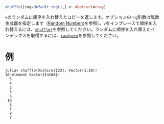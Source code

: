 ```julia
shuffle([rng=default_rng(),] v::AbstractArray)
```

`v`のランダムに順序を入れ替えたコピーを返します。オプションの`rng`引数は乱数生成器を指定します（[Random Numbers](@ref)を参照）。`v`をインプレースで順序を入れ替えるには、[`shuffle!`](@ref)を参照してください。ランダムに順序を入れ替えたインデックスを取得するには、[`randperm`](@ref)を参照してください。

# 例

```jldoctest
julia> shuffle(Xoshiro(123), Vector(1:10))
10-element Vector{Int64}:
  5
  4
  2
  3
  6
 10
  8
  1
  9
  7
```
